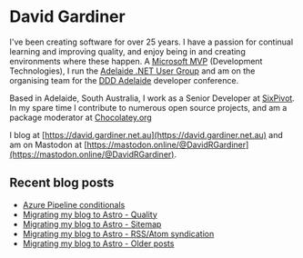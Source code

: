 # David Gardiner

I've been creating software for over 25 years. I have a passion for continual learning and improving quality, and enjoy being in and creating environments where these happen. A [Microsoft MVP](https://mvp.microsoft.com/en-us/PublicProfile/5001655) (Development Technologies), I run the [Adelaide .NET User Group](https://www.adnug.net) and am on the organising team for the [DDD Adelaide](https://www.dddadelaide.com) developer conference.

Based in Adelaide, South Australia, I work as a Senior Developer at [SixPivot](https://www.sixpivot.com.au). In my spare time I contribute to numerous open source projects, and am a package moderator at [Chocolatey.org](https://chocolatey.org)

I blog at [https://david.gardiner.net.au](https://david.gardiner.net.au) and am on Mastodon at [https://mastodon.online/@DavidRGardiner](https://mastodon.online/@DavidRGardiner).

## Recent blog posts

<!--START_SECTION:posts-->
* [Azure Pipeline conditionals](https:&#x2F;&#x2F;david.gardiner.net.au&#x2F;2025&#x2F;06&#x2F;azure-pipeline-conditionals)
* [Migrating my blog to Astro - Quality](https:&#x2F;&#x2F;david.gardiner.net.au&#x2F;2025&#x2F;06&#x2F;migrating-to-astro-quality)
* [Migrating my blog to Astro - Sitemap](https:&#x2F;&#x2F;david.gardiner.net.au&#x2F;2025&#x2F;06&#x2F;migrating-to-astro-sitemap)
* [Migrating my blog to Astro - RSS&#x2F;Atom syndication](https:&#x2F;&#x2F;david.gardiner.net.au&#x2F;2025&#x2F;06&#x2F;migrating-to-astro-rss)
* [Migrating my blog to Astro - Older posts](https:&#x2F;&#x2F;david.gardiner.net.au&#x2F;2025&#x2F;06&#x2F;migrating-to-astro-older-posts)
<!--END_SECTION:posts-->
